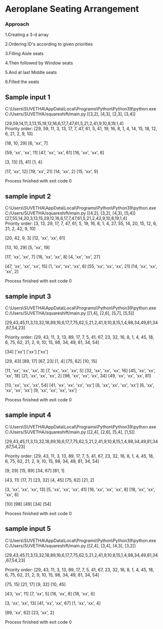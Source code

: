 # Aeroplane Seating Arrangement
### Approach 
1.Creating a 3-d array

2.Ordering ID's according to given priorities

3.Filling Aisle seats 

4.Then followed by Window seats 

5.And at last Middle seats

6.Filled the seats
 
## Sample input 1
C:\Users\SUVETHA\AppData\Local\Programs\Python\Python39\python.exe C:/Users/SUVETHA/squareshift/main.py
[[3,2], [4,3], [2,3], [3,4]]

[29,59,14,11,3,13,15,18,12,16,6,17,7,47,61,5,21,2,41,9,10,8,19,1,4]\
Priority order:  [29, 59, 11, 3, 13, 17, 7, 47, 61, 5, 41, 19, 16, 8, 1, 4, 14, 15, 18, 12, 6, 21, 2, 9, 10] 

[18, 10, 29]
[6, 'xx', 7]


[59, 'xx', 'xx', 11]
[47, 'xx', 'xx', 61]
[16, 'xx', 'xx', 8]


[3, 13]
[5, 41]
[1, 4]


[17, 'xx', 12]
[19, 'xx', 21]
[14, 'xx', 2]
[15, 'xx', 9]



Process finished with exit code 0


## sample input 2
C:\Users\SUVETHA\AppData\Local\Programs\Python\Python39\python.exe C:/Users/SUVETHA/squareshift/main.py
[[4,2], [3,2], [4,3], [5,4]] \
[27,55,14,20,3,13,15,29,12,16,6,17,7,47,61,5,21,2,42,9,10,8,19,1,4]\
Priority order:  [3, 13, 29, 17, 7, 47, 61, 5, 19, 16, 8, 1, 4, 27, 55, 14, 20, 15, 12, 6, 21, 2, 42, 9, 10] 

[20, 42, 9, 3]
[12, 'xx', 'xx', 61]


[13, 10, 29]
[5, 'xx', 19]


[17, 'xx', 'xx', 7]
[16, 'xx', 'xx', 8]
[4, 'xx', 'xx', 27]


[47, 'xx', 'xx', 'xx', 15]
[1, 'xx', 'xx', 'xx', 6]
[55, 'xx', 'xx', 'xx', 21]
[14, 'xx', 'xx', 'xx', 2]



Process finished with exit code 0


## sample input 3
C:\Users\SUVETHA\AppData\Local\Programs\Python\Python39\python.exe C:/Users/SUVETHA/squareshift/main.py
[[1,4], [2,6], [5,7], [5,5]]

[29,43,45,11,3,13,32,18,89,16,6,17,7,75,62,5,21,2,41,9,10,8,15,1,4,98,34,49,81,34,67,54,23]


Priority order:  [29, 43, 11, 3, 13, 89, 17, 7, 5, 41, 67, 23, 32, 16, 8, 1, 4, 45, 18, 6, 75, 62, 21, 2, 9, 10, 15, 98, 34, 49, 81, 34, 54] 

[34]
['xx']
['xx']
['xx']


[29, 43]
[89, 17]
[67, 23]
[1, 4]
[75, 62]
[10, 15]


[11, 'xx', 'xx', 'xx', 3]
[7, 'xx', 'xx', 'xx', 5]
[32, 'xx', 'xx', 'xx', 16]
[45, 'xx', 'xx', 'xx', 18]
[21, 'xx', 'xx', 'xx', 2]
[98, 'xx', 'xx', 'xx', 34]
[49, 'xx', 'xx', 'xx', 81]


[13, 'xx', 'xx', 'xx', 54]
[41, 'xx', 'xx', 'xx', 'xx']
[8, 'xx', 'xx', 'xx', 'xx']
[6, 'xx', 'xx', 'xx', 'xx']
[9, 'xx', 'xx', 'xx', 'xx']



Process finished with exit code 0


## sample input 4
C:\Users\SUVETHA\AppData\Local\Programs\Python\Python39\python.exe C:/Users/SUVETHA/squareshift/main.py
[[2,4], [2,6], [5,4], [1,5]]

[29,43,45,11,3,13,32,18,89,16,6,17,7,75,62,5,21,2,41,9,10,8,15,1,4,98,34,49,81,34,67,54,23]


Priority order:  [29, 43, 11, 3, 13, 89, 17, 7, 5, 41, 67, 23, 32, 16, 8, 1, 4, 45, 18, 6, 75, 62, 21, 2, 9, 10, 15, 98, 34, 49, 81, 34, 54] 

[9, 29]
[15, 89]
[34, 67]
[81, 1]


[43, 11]
[17, 7]
[23, 32]
[4, 45]
[75, 62]
[21, 2]


[3, 'xx', 'xx', 'xx', 13]
[5, 'xx', 'xx', 'xx', 41]
[16, 'xx', 'xx', 'xx', 8]
[18, 'xx', 'xx', 'xx', 6]


[10]
[98]
[49]
[34]
[54]



Process finished with exit code 0


## sample input 5
C:\Users\SUVETHA\AppData\Local\Programs\Python\Python39\python.exe C:/Users/SUVETHA/squareshift/main.py
[[2,4], [3,4], [4,3], [3,2]]

[29,43,45,11,3,13,32,18,89,16,6,17,7,75,62,5,21,2,41,9,10,8,15,1,4,98,34,49,81,34,67,54,23]


Priority order:  [29, 43, 11, 3, 13, 89, 17, 7, 5, 41, 67, 23, 32, 16, 8, 1, 4, 45, 18, 6, 75, 62, 21, 2, 9, 10, 15, 98, 34, 49, 81, 34, 54] 

[75, 15]
[21, 17]
[9, 32]
[10, 45]


[43, 'xx', 11]
[7, 'xx', 5]
[16, 'xx', 8]
[18, 'xx', 6]


[3, 'xx', 'xx', 13]
[41, 'xx', 'xx', 67]
[1, 'xx', 'xx', 4]


[89, 'xx', 62]
[23, 'xx', 2]



Process finished with exit code 0



